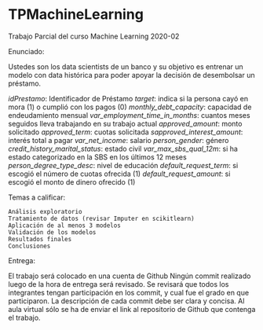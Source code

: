 # TPMachineLearning
Trabajo Parcial del curso Machine Learning 2020-02

Enunciado: 

Ustedes son los data scientists de un banco y su objetivo es entrenar un modelo con data histórica para poder apoyar la decisión de desembolsar un préstamo.

*idPrestamo*: Identificador de Préstamo
*target*: indica si la persona cayó en mora (1) o cumplió con los pagos (0)
*monthly_debt_capacity*: capacidad de endeudamiento mensual
*var_employment_time_in_months*: cuantos meses seguidos lleva trabajando en su trabajo actual
*approved_amount*: monto solicitado
*approved_term*: cuotas solicitada
*sapproved_interest_amount*: interés total a pagar
*var_net_income*: salario
*person_gender*: género
*credit_history_marital_status*: estado civil
*var_max_sbs_qual_12m*: si ha estado categorizado en la SBS en los últimos 12 meses
*person_degree_type_desc*: nivel de educación
*default_request_term*: si escogió el número de cuotas ofrecida (1)
*default_request_amount*: si escogió el monto de dinero ofrecido (1)

Temas a calificar:

    Análisis exploratorio
    Tratamiento de datos (revisar Imputer en scikitlearn)
    Aplicación de al menos 3 modelos
    Validación de los modelos
    Resultados finales
    Conclusiones

Entrega:

El trabajo será colocado en una cuenta de Github
Ningún commit realizado luego de la hora de entrega será revisado.
Se revisará que todos los integrantes tengan participación en los commit, y cual fue el grado en que participaron.
La descripción de cada commit debe ser clara y concisa.
Al aula virtual sólo se ha de enviar el link al repositorio de Github que contenga el trabajo.
